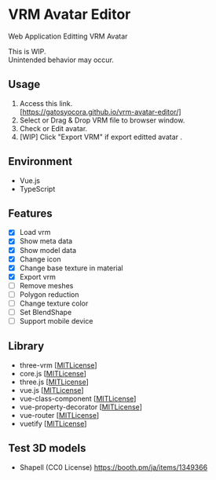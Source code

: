 # VRM Avatar Editor

Web Application Editting VRM Avatar

This is WIP.  
Unintended behavior may occur.

## Usage

1. Access this link.  
   [https://gatosyocora.github.io/vrm-avatar-editor/]
2. Select or Drag & Drop VRM file to browser window.
3. Check or Edit avatar.
4. [WIP] Click "Export VRM" if export editted avatar .

## Environment

- Vue.js
- TypeScript

## Features

- [x] Load vrm
- [x] Show meta data
- [x] Show model data
- [x] Change icon
- [x] Change base texture in material
- [x] Export vrm
- [ ] Remove meshes
- [ ] Polygon reduction
- [ ] Change texture color
- [ ] Set BlendShape
- [ ] Support mobile device

## Library

- three-vrm [[MITLicense](https://github.com/pixiv/three-vrm/blob/dev/LICENSE)]
- core.js [[MITLicense](https://github.com/zloirock/core-js/blob/master/LICENSE)]
- three.js [[MITLicense](https://github.com/mrdoob/three.js/blob/dev/LICENSE)]
- vue.js [[MITLicense](https://github.com/vuejs/vue/blob/dev/LICENSE)]
- vue-class-component [[MITLicense](https://github.com/vuejs/vue-class-component/blob/master/LICENSE)]
- vue-property-decorator [[MITLicense](https://github.com/kaorun343/vue-property-decorator/blob/master/LICENSE)]
- vue-router [[MITLicense](https://github.com/vuejs/vue-router/blob/dev/LICENSE)]
- vuetify [[MITLicense](https://github.com/vuetifyjs/vuetify/blob/master/LICENSE.md)]

## Test 3D models

- Shapell (CC0 License) https://booth.pm/ja/items/1349366